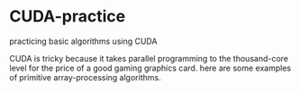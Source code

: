 # CUDA-practice
practicing basic algorithms using CUDA

CUDA is tricky because it takes parallel programming to the thousand-core level 
for the price of a good gaming graphics card. here are some examples of primitive
array-processing algorithms.

